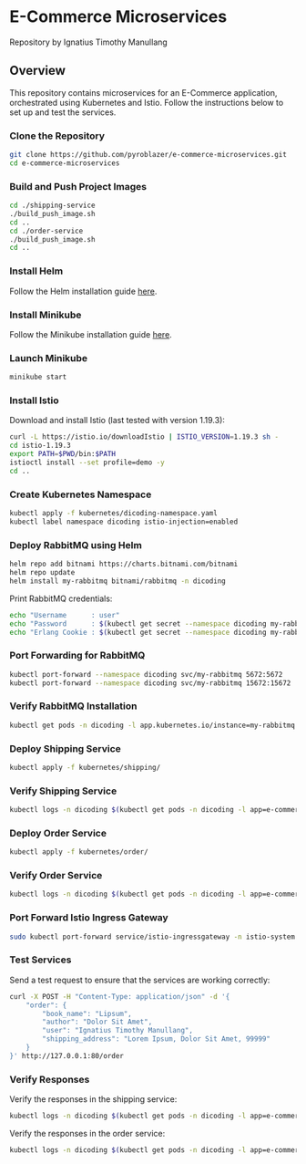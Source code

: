 # E-Commerce Microservices

Repository by Ignatius Timothy Manullang

## Overview

This repository contains microservices for an E-Commerce application, orchestrated using Kubernetes and Istio. Follow the instructions below to set up and test the services.

### Clone the Repository

```bash
git clone https://github.com/pyroblazer/e-commerce-microservices.git
cd e-commerce-microservices
```

### Build and Push Project Images

```bash
cd ./shipping-service
./build_push_image.sh
cd ..
cd ./order-service
./build_push_image.sh
cd ..
```

### Install Helm

Follow the Helm installation guide [here](https://helm.sh/docs/intro/install/).

### Install Minikube

Follow the Minikube installation guide [here](https://minikube.sigs.k8s.io/docs/start/).

### Launch Minikube

```bash
minikube start
```

### Install Istio

Download and install Istio (last tested with version 1.19.3):

```bash
curl -L https://istio.io/downloadIstio | ISTIO_VERSION=1.19.3 sh -
cd istio-1.19.3
export PATH=$PWD/bin:$PATH
istioctl install --set profile=demo -y
cd ..
```

### Create Kubernetes Namespace

```bash
kubectl apply -f kubernetes/dicoding-namespace.yaml
kubectl label namespace dicoding istio-injection=enabled
```

### Deploy RabbitMQ using Helm

```bash
helm repo add bitnami https://charts.bitnami.com/bitnami
helm repo update
helm install my-rabbitmq bitnami/rabbitmq -n dicoding
```

Print RabbitMQ credentials:

```bash
echo "Username      : user"
echo "Password      : $(kubectl get secret --namespace dicoding my-rabbitmq -o jsonpath="{.data.rabbitmq-password}" | base64 -d)"
echo "Erlang Cookie : $(kubectl get secret --namespace dicoding my-rabbitmq -o jsonpath="{.data.rabbitmq-erlang-cookie}" | base64 -d)"
```

### Port Forwarding for RabbitMQ

```bash
kubectl port-forward --namespace dicoding svc/my-rabbitmq 5672:5672
kubectl port-forward --namespace dicoding svc/my-rabbitmq 15672:15672
```

### Verify RabbitMQ Installation

```bash
kubectl get pods -n dicoding -l app.kubernetes.io/instance=my-rabbitmq
```

### Deploy Shipping Service

```bash
kubectl apply -f kubernetes/shipping/
```

### Verify Shipping Service

```bash
kubectl logs -n dicoding $(kubectl get pods -n dicoding -l app=e-commerce | grep ^shipping | awk '{print $1}' | head -n 1)
```

### Deploy Order Service

```bash
kubectl apply -f kubernetes/order/
```

### Verify Order Service

```bash
kubectl logs -n dicoding $(kubectl get pods -n dicoding -l app=e-commerce | grep ^order | awk '{print $1}' | head -n 1)
```

### Port Forward Istio Ingress Gateway

```bash
sudo kubectl port-forward service/istio-ingressgateway -n istio-system 80:80
```

### Test Services

Send a test request to ensure that the services are working correctly:

```bash
curl -X POST -H "Content-Type: application/json" -d '{
    "order": {
        "book_name": "Lipsum",
        "author": "Dolor Sit Amet",
        "user": "Ignatius Timothy Manullang",
        "shipping_address": "Lorem Ipsum, Dolor Sit Amet, 99999"
    }
}' http://127.0.0.1:80/order
```

### Verify Responses

Verify the responses in the shipping service:

```bash
kubectl logs -n dicoding $(kubectl get pods -n dicoding -l app=e-commerce | grep ^shipping | awk '{print $1}' | head -n 1)
```

Verify the responses in the order service:

```bash
kubectl logs -n dicoding $(kubectl get pods -n dicoding -l app=e-commerce | grep ^order | awk '{print $1}' | head -n 1)
```
